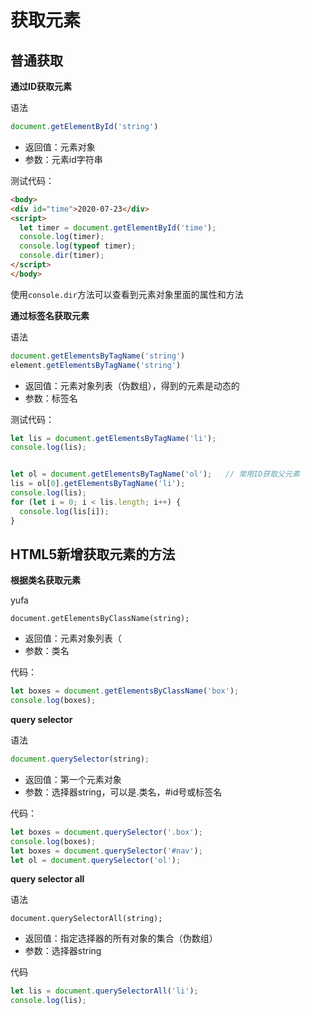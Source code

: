 # 获取元素

## 普通获取

**通过ID获取元素**

语法

```js
document.getElementById('string')
```

- 返回值：元素对象
- 参数：元素id字符串

测试代码：

```html
<body>
<div id="time">2020-07-23</div>
<script>
  let timer = document.getElementById('time');
  console.log(timer);
  console.log(typeof timer);
  console.dir(timer);
</script>
</body>
```

使用`console.dir`方法可以查看到元素对象里面的属性和方法


**通过标签名获取元素**

语法

```js
document.getElementsByTagName('string')
element.getElementsByTagName('string')
```

- 返回值：元素对象列表（伪数组），得到的元素是动态的
- 参数：标签名

测试代码：

```js
let lis = document.getElementsByTagName('li');
console.log(lis);


let ol = document.getElementsByTagName('ol');	// 常用ID获取父元素
lis = ol[0].getElementsByTagName('li');
console.log(lis);
for (let i = 0; i < lis.length; i++) {
  console.log(lis[i]);
}
```




## HTML5新增获取元素的方法

**根据类名获取元素**

yufa
```
document.getElementsByClassName(string);
```

- 返回值：元素对象列表（
- 参数：类名

代码：

```js
let boxes = document.getElementsByClassName('box');
console.log(boxes);
```

**query selector**

语法

```js
document.querySelector(string);
```

- 返回值：第一个元素对象
- 参数：选择器string，可以是.类名，#id号或标签名

代码：

```js
let boxes = document.querySelector('.box');
console.log(boxes);
let boxes = document.querySelector('#nav');
let ol = document.querySelector('ol');
```



**query selector all**

语法

```
document.querySelectorAll(string);
```

- 返回值：指定选择器的所有对象的集合（伪数组）
- 参数：选择器string

代码

```js
let lis = document.querySelectorAll('li');
console.log(lis);
```

